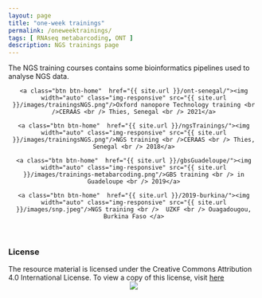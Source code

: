 ```yaml
---
layout: page
title: "one-week trainings"
permalink: /oneweektrainings/
tags: [ RNAseq metabarcoding, ONT ]
description: NGS trainings page
---
```


The NGS training courses contains some bioinformatics pipelines used to analyse NGS data.

<div><center>

	<a class="btn btn-home"  href="{{ site.url }}/ont-senegal/"><img width="auto" class="img-responsive" src="{{ site.url }}/images/trainingsNGS.png"/>Oxford nanopore Technology training <br />CERAAS <br /> Thies, Senegal <br /> 2021</a>

	<a class="btn btn-home"  href="{{ site.url }}/ngsTrainings/"><img width="auto" class="img-responsive" src="{{ site.url }}/images/trainingsNGS.png"/>NGS training <br />CERAAS <br /> Thies, Senegal <br /> 2018</a>

	<a class="btn btn-home"  href="{{ site.url }}/gbsGuadeloupe/"><img width="auto" class="img-responsive" src="{{ site.url }}/images/trainings-metabarcoding.png"/>GBS training <br /> in Guadeloupe <br /> 2019</a>
	
	<a class="btn btn-home"  href="{{ site.url }}/2019-burkina/"><img width="auto" class="img-responsive" src="{{ site.url }}/images/snp.jpeg"/>NGS training <br />  UZKF <br /> Ouagadougou, Burkina Faso </a>
	
</center></div>

<br />


### License
<div>
The resource material is licensed under the Creative Commons Attribution 4.0 International License. To view a copy of this license, visit
<a href="http://creativecommons.org/licenses/by-nc-sa/4.0/">here</a>
<center>
<img width="auto" class="img-responsive" src="http://creativecommons.org.nz/wp-content/uploads/2012/05/by-nc-sa1.png"/>
</center></div> 
